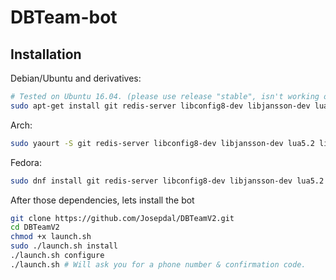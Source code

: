 DBTeam-bot
============

Installation
------------

Debian/Ubuntu and derivatives:
```bash
# Tested on Ubuntu 16.04. (please use release "stable", isn't working on stretch/testing)
sudo apt-get install git redis-server libconfig8-dev libjansson-dev lua5.2 liblua5.2-dev lua-lgi glib-2.0 libnotify-dev libssl-dev libssl1.0.0 luarocks
```

Arch:
```bash
sudo yaourt -S git redis-server libconfig8-dev libjansson-dev lua5.2 liblua5.2-dev lua-lgi glib-2.0 libnotify-dev libssl-dev libssl1.0.0 luarocks
```

Fedora:
```bash
sudo dnf install git redis-server libconfig8-dev libjansson-dev lua5.2 liblua5.2-dev lua-lgi glib-2.0 libnotify-dev libssl-dev libssl1.0.0 luarocks
```

After those dependencies, lets install the bot
```bash
git clone https://github.com/Josepdal/DBTeamV2.git
cd DBTeamV2
chmod +x launch.sh
sudo ./launch.sh install
./launch.sh configure
./launch.sh # Will ask you for a phone number & confirmation code.
```
